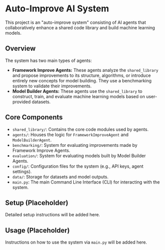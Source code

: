 # Auto-Improve AI System

This project is an "auto-improve system" consisting of AI agents that collaboratively enhance a shared code library and build machine learning models.

## Overview

The system has two main types of agents:

*   **Framework Improve Agents:** These agents analyze the `shared_library` and propose improvements to its structure, algorithms, or introduce entirely new concepts for model building. They use a benchmarking system to validate their improvements.
*   **Model Builder Agents:** These agents use the `shared_library` to construct, train, and evaluate machine learning models based on user-provided datasets.

## Core Components

*   `shared_library/`: Contains the core code modules used by agents.
*   `agents/`: Houses the logic for `FrameworkImproveAgent` and `ModelBuilderAgent`.
*   `benchmarking/`: System for evaluating improvements made by Framework Improve Agents.
*   `evaluation/`: System for evaluating models built by Model Builder Agents.
*   `config/`: Configuration files for the system (e.g., API keys, agent settings).
*   `data/`: Storage for datasets and model outputs.
*   `main.py`: The main Command Line Interface (CLI) for interacting with the system.

## Setup (Placeholder)

Detailed setup instructions will be added here.

## Usage (Placeholder)

Instructions on how to use the system via `main.py` will be added here.
